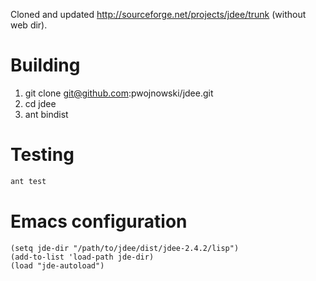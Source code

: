 Cloned and updated http://sourceforge.net/projects/jdee/trunk (without web dir).

# Building #
1. git clone git@github.com:pwojnowski/jdee.git
2. cd jdee
3. ant bindist

# Testing
```bash
ant test
```

# Emacs configuration
```emacs-lisp
(setq jde-dir "/path/to/jdee/dist/jdee-2.4.2/lisp")
(add-to-list 'load-path jde-dir)
(load "jde-autoload")
```

